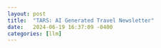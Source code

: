 ```yaml
---
layout: post
title:  "TARS: AI Generated Travel Newsletter"
date:   2024-06-19 16:37:09 -0400
categories: [llm]
---
```

